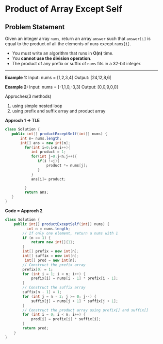 # Product of Array Except Self

## Problem Statement

Given an integer array `nums`, return an array `answer` such that `answer[i]` is equal to the product of all the elements of `nums` except `nums[i]`.

- You must write an algorithm that runs in **O(n)** time.
- You **cannot use the division operation**.
- The product of any prefix or suffix of `nums` fits in a 32-bit integer.

---



**Example 1:**
Input: nums = [1,2,3,4]
Output: [24,12,8,6]

**Example 2:**
Input: nums = [-1,1,0,-3,3]
Output: [0,0,9,0,0]


Approches(3 methods)
1. using simple nested loop
2. using prefix and suffix array and product array

 **Approch 1 -> TLE**
 ```java
class Solution {
    public int[] productExceptSelf(int[] nums) {
        int n= nums.length;
        int[] ans = new int[n];
          for(int i=0;i<n;i++){
             int product = 1;
             for(int j=0;j<n;j++){
                if(i !=j){
                    product *= nums[j];
                }
             }
             ans[i]= product;

          }
          return ans;
    }
}
```

**Code = Approch 2**
```java
class Solution {
    public int[] productExceptSelf(int[] nums) {
          int n = nums.length;
        // If only one element, return a nums with 1
        if (n == 1) {
            return new int[]{1};
        }
        int[] prefix = new int[n];
        int[] suffix = new int[n];
         int[] prod = new int[n];
        // Construct the prefix array
        prefix[0] = 1;
        for (int i = 1; i < n; i++) {
            prefix[i] = nums[i - 1] * prefix[i - 1];
        }
        // Construct the suffix array
        suffix[n - 1] = 1;
        for (int j = n - 2; j >= 0; j--) {
            suffix[j] = nums[j + 1] * suffix[j + 1];
        }
        // Construct the product array using prefix[] and suffix[]
        for (int i = 0; i < n; i++) {
            prod[i] = prefix[i] * suffix[i];
        }
        return prod;
    }
}
```
